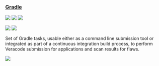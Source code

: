 ### [Gradle](https://github.com/calgaryscientific/veracode-gradle-plugin)

![](https://img.shields.io/github/stars/calgaryscientific/veracode-gradle-plugin.svg?style=social)
![](https://img.shields.io/github/forks/calgaryscientific/veracode-gradle-plugin.svg?style=social)
![](https://img.shields.io/github/watchers/calgaryscientific/veracode-gradle-plugin.svg?style=social)

![](https://img.shields.io/github/languages/top/calgaryscientific/veracode-gradle-plugin)
![](https://img.shields.io/github/contributors/calgaryscientific/veracode-gradle-plugin)

Set of Gradle tasks, usable either as a command line submission tool or integrated as part of a continuous integration build process, to perform Veracode submission for applications and scan results for flaws.

[![](https://img.shields.io/github/followers/calgaryscientific?label=calgaryscientific&style=social)](https://github.com/calgaryscientific)
